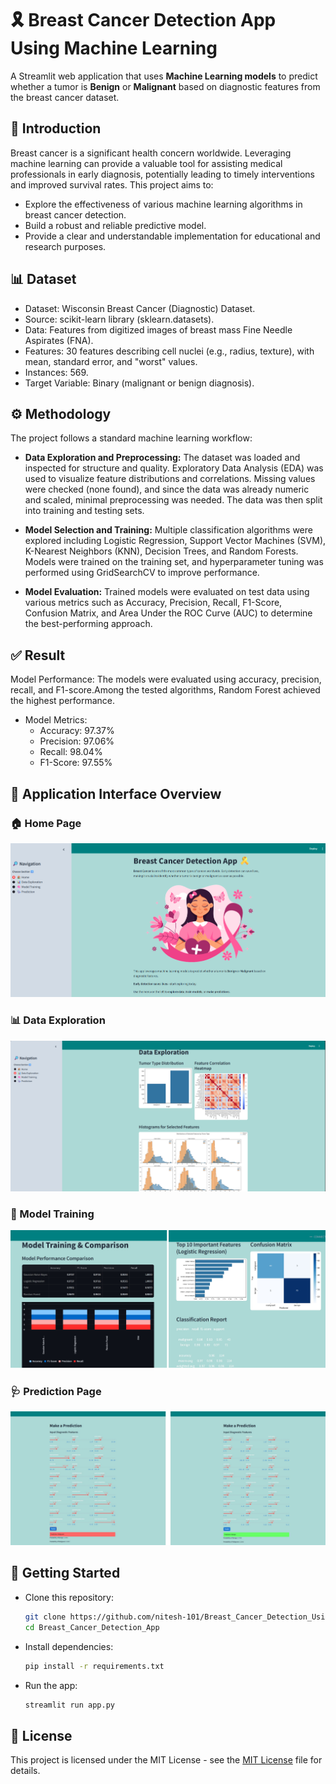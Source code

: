 # 🎗️ Breast Cancer Detection App Using Machine Learning
A Streamlit web application that uses **Machine Learning models** to predict whether a tumor is **Benign** or **Malignant** based on diagnostic features from the breast cancer dataset.

## 📖 Introduction 

Breast cancer is a significant health concern worldwide. Leveraging machine learning can provide a valuable tool for assisting medical professionals in early diagnosis, potentially leading to timely interventions and improved survival rates. This project aims to:
* Explore the effectiveness of various machine learning algorithms in breast cancer detection.
* Build a robust and reliable predictive model.
* Provide a clear and understandable implementation for educational and research purposes.

## 📊 Dataset

* Dataset: Wisconsin Breast Cancer (Diagnostic) Dataset.
* Source: scikit-learn library (sklearn.datasets).
* Data: Features from digitized images of breast mass Fine Needle Aspirates (FNA).
* Features: 30 features describing cell nuclei (e.g., radius, texture), with mean, standard error, and "worst" values.
* Instances: 569.
* Target Variable: Binary (malignant or benign diagnosis).

## ⚙️ Methodology
The project follows a standard machine learning workflow:
* **Data Exploration and Preprocessing:**
The dataset was loaded and inspected for structure and quality. Exploratory Data Analysis (EDA) was used to visualize feature distributions and correlations. Missing values were checked (none found), and since the data was already numeric and scaled, minimal preprocessing was needed. The data was then split into training and testing sets.

* **Model Selection and Training:**
Multiple classification algorithms were explored including Logistic Regression, Support Vector Machines (SVM), K-Nearest Neighbors (KNN), Decision Trees, and Random Forests. Models were trained on the training set, and hyperparameter tuning was performed using GridSearchCV to improve performance.

* **Model Evaluation:**
Trained models were evaluated on test data using various metrics such as Accuracy, Precision, Recall, F1-Score, Confusion Matrix, and Area Under the ROC Curve (AUC) to determine the best-performing approach.

## ✅ Result
Model Performance:
The models were evaluated using accuracy, precision, recall, and F1-score.Among the tested algorithms, Random Forest achieved the highest performance.
* Model Metrics:
     * Accuracy: 97.37%     
     * Precision: 97.06%     
     * Recall: 98.04%      
     * F1-Score: 97.55%

## 📸 Application Interface Overview
### 🏠 Home Page
![image alt](https://github.com/nitesh-101/Breast_Cancer_Detection_Using_ML/blob/main/app_screenshots/homepage.png?raw=true)

### 📊 Data Exploration
![image alt](https://github.com/nitesh-101/Breast_Cancer_Detection_Using_ML/blob/main/app_screenshots/data_exploration.png?raw=true)

### 🧠 Model Training
![image alt](https://github.com/nitesh-101/Breast_Cancer_Detection_Using_ML/blob/main/app_screenshots/model_training.png?raw=true)

### 🩺 Prediction Page
![image alt](https://github.com/nitesh-101/Breast_Cancer_Detection_Using_ML/blob/main/app_screenshots/prediction.png?raw=true)
## 🚀 Getting Started

* Clone this repository:
   ```bash
   git clone https://github.com/nitesh-101/Breast_Cancer_Detection_Using_ML.git
   cd Breast_Cancer_Detection_App

* Install dependencies:
   ```bash
   pip install -r requirements.txt

* Run the app:
   ```bash
   streamlit run app.py

## 📄 License
This project is licensed under the MIT License - see the [MIT License](LICENSE) file for details.
                                                                                                                   

